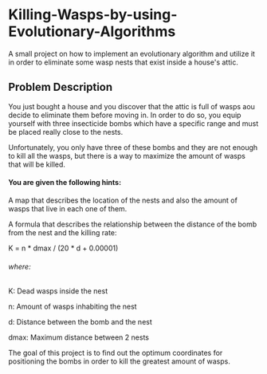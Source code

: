 # Killing-Wasps-by-using-Evolutionary-Algorithms

A small project on how to implement an evolutionary algorithm and utilize it in order to eliminate some wasp nests that exist inside a house's attic.

## Problem Description
You just bought a house and you discover that the attic is full of wasps aou decide to eliminate them before moving in. In order to do so, you equip yourself with three insecticide bombs which have a specific range and must be placed really close to the nests.

Unfortunately, you only have three of these bombs and they are not enough to kill all the wasps, but there is a way to maximize the amount of wasps that will be killed.

#### You are given the following hints:

A map that describes the location of the nests and also the amount of wasps that live in each one of them.

A formula that describes the relationship between the distance of the bomb from the nest and the killing rate: 

K = n * dmax / (20 * d + 0.00001)

###### where:

K: Dead wasps inside the nest

n: Amount of wasps inhabiting the nest

d: Distance between the bomb and the nest

dmax: Maximum distance between 2 nests

The goal of this project is to find out the optimum coordinates for positioning the bombs in order to kill the greatest amount of wasps.
